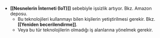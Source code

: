 - **[[Nesnelerin İnterneti (IoT)]]** sebebiyle işsizlik artıyor. Bkz. Amazon deposu.
	- Bu teknolojileri kullanmayı bilen kişilerin yetiştirilmesi gerekir. Bkz. **[[Yeniden becerilendirme]]**.
	- Veya bu tür teknolojilerin olmadığı iş alanlarına yönelmek gerekir.
